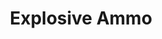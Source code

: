 ---
templateKey: blog-post
featuredpost: false
featuredimage: /assets/Explosive_Ammo.png
title: Explosive Ammo
description: Special
testfield: 882
---